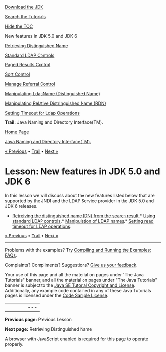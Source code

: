 [Download
the JDK](http://java.sun.com/javase/6/download.jsp)
  
[Search the
Tutorials](../../search.html)
  
[Hide the TOC](javascript:toggleLeft())

New features in JDK 5.0 and JDK 6

[Retrieving Distinguished Name](dn.html)

[Standard LDAP Controls](controls-std.html)

[Paged Results Control](paged-results.html)

[Sort Control](sort.html)

[Manage Referral Control](mdsaIT.html)

[Manipulating LdapName (Distinguished Name)](ldapname.html)

[Manipulating Relative Distringuished Name (RDN)](rdn.html)

[Setting Timeout for Ldap Operations](readtimeout.html)

**Trail:** Java Naming and Directory Interface(TM).

[Home Page](../../index.html)
>
[Java Naming and Directory Interface(TM).](../index.html)

[« Previous](../objects/index.html) • [Trail](../TOC.html) • [Next »](dn.html)

# Lesson: New features in JDK 5.0 and JDK 6

In this lesson we will discuss about the new features listed below that are
supported by the JNDI and the LDAP Service provider in the JDK 5.0 and JDK 6
releases.

* [Retreiving the distinguished name (DN) from the search result](dn.html).* [Using standard LDAP controls](controls-std.html).* [Manipulation of LDAP names](ldapname.html).* [Setting read timeout for LDAP operations](readtimeout.html).

[« Previous](../objects/index.html)
•
[Trail](../TOC.html)
•
[Next »](dn.html)

---

Problems with the examples? Try [Compiling and Running
the Examples: FAQs](../../information/run-examples.html).
  
Complaints? Compliments? Suggestions? [Give
us your feedback](http://download.oracle.com/javase/feedback.html).

Your use of this page and all the material on pages under "The Java Tutorials" banner,
and all the material on pages under "The Java Tutorials" banner is subject to the [Java SE Tutorial Copyright
and License](../../information/license.html).
Additionally, any example code contained in any of these Java
Tutorials pages is licensed under the
[Code
Sample License](http://developers.sun.com/license/berkeley_license.html).

|  |  |  |  |  |
| --- | --- | --- | --- | --- |
| |  |  | | --- | --- | | duke image | Oracle logo | | [About Oracle](http://www.oracle.com/us/corporate/index.html) | [Oracle Technology Network](http://www.oracle.com/technology/index.html) | [Terms of Service](https://www.samplecode.oracle.com/servlets/CompulsoryClickThrough?type=TermsOfService) | Copyright © 1995, 2011 Oracle and/or its affiliates. All rights reserved. |

**Previous page:** Previous Lesson
  
**Next page:** Retrieving Distinguished Name




A browser with JavaScript enabled is required for this page to operate properly.